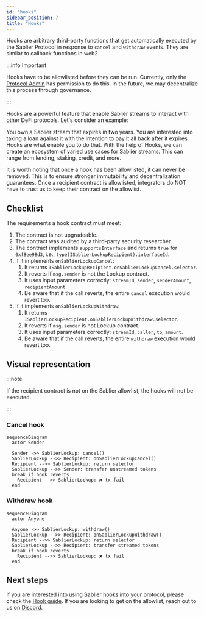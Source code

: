 ```yaml
---
id: "hooks"
sidebar_position: 7
title: "Hooks"
---
```


Hooks are arbitrary third-party functions that get automatically executed by the Sablier Protocol in response to
`cancel` and `withdraw` events. They are similar to callback functions in web2.

:::info Important

Hooks have to be allowlisted before they can be run. Currently, only the [Protocol Admin](/concepts/governance) has
permission to do this. In the future, we may decentralize this process through governance.

:::

Hooks are a powerful feature that enable Sablier streams to interact with other DeFi protocols. Let's consider an
example:

You own a Sablier stream that expires in two years. You are interested into taking a loan against it with the intention
to pay it all back after it expires. Hooks are what enable you to do that. With the help of Hooks, we can create an
ecosystem of varied use cases for Sablier streams. This can range from lending, staking, credit, and more.

It is worth noting that once a hook has been allowlisted, it can never be removed. This is to ensure stronger
immutability and decentralization guarantees. Once a recipient contract is allowlisted, integrators do NOT have to trust
us to keep their contract on the allowlist.

## Checklist

The requirements a hook contract must meet:

1. The contract is not upgradeable.
2. The contract was audited by a third-party security researcher.
3. The contract implements `supportsInterface` and returns `true` for `0xf8ee98d3`, i.e.,
   `type(ISablierLockupRecipient).interfaceId`.
4. If it implements `onSablierLockupCancel`:
   1. It returns `ISablierLockupRecipient.onSablierLockupCancel.selector`.
   1. It reverts if `msg.sender` is not the Lockup contract.
   1. It uses input parameters correctly: `streamId`, `sender`, `senderAmount`, `recipientAmount`.
   1. Be aware that if the call reverts, the entire `cancel` execution would revert too.
5. If it implements `onSablierLockupWithdraw`:
   1. It returns `ISablierLockupRecipient.onSablierLockupWithdraw.selector`.
   1. It reverts if `msg.sender` is not Lockup contract.
   1. It uses input parameters correctly: `streamId`, `caller`, `to`, `amount`.
   1. Be aware that if the call reverts, the entire `withdraw` execution would revert too.

## Visual representation

:::note

If the recipient contract is not on the Sablier allowlist, the hooks will not be executed.

:::

### Cancel hook

```mermaid
sequenceDiagram
  actor Sender

  Sender ->> SablierLockup: cancel()
  SablierLockup -->> Recipient: onSablierLockupCancel()
  Recipient -->> SablierLockup: return selector
  SablierLockup -->> Sender: transfer unstreamed tokens
  break if hook reverts
    Recipient -->> SablierLockup: ❌ tx fail
  end
```

### Withdraw hook

```mermaid
sequenceDiagram
  actor Anyone

  Anyone ->> SablierLockup: withdraw()
  SablierLockup -->> Recipient: onSablierLockupWithdraw()
  Recipient -->> SablierLockup: return selector
  SablierLockup -->> Recipient: transfer streamed tokens
  break if hook reverts
    Recipient -->> SablierLockup: ❌ tx fail
  end
```

## Next steps

If you are interested into using Sablier hooks into your protocol, please check the
[Hook guide](/guides/lockup/examples/hooks). If you are looking to get on the allowlist, reach out to us on
[Discord](https://discord.sablier.com).
